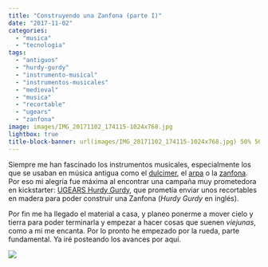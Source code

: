 ```yaml
---
title: "Construyendo una Zanfona (parte I)"
date: "2017-11-02"
categories: 
  - "musica"
  - "tecnologia"
tags: 
  - "antiguos"
  - "hurdy-gurdy"
  - "instrumento-musical"
  - "instrumentos-musicales"
  - "medieval"
  - "musica"
  - "recortable"
  - "ugears"
  - "zanfona"
image: images/IMG_20171102_174115-1024x768.jpg
lightbox: true
title-block-banner: url(images/IMG_20171102_174115-1024x768.jpg) 50% 50% 
---
```


Siempre me han fascinado los instrumentos musicales, especialmente los que se usaban en música antigua como el [dulcimer](https://es.wikipedia.org/wiki/Dulcémele), el [arpa](https://es.wikipedia.org/wiki/Arpa) o la [zanfona](https://es.wikipedia.org/wiki/Zanfona). Por eso mi alegría fue máxima al encontrar una campaña muy prometedora en kickstarter: [UGEARS Hurdy Gurdy,](https://www.kickstarter.com/projects/978262034/ugears-hurdy-gurdy-unique-mechanical-musical-model/) que prometía enviar unos recortables en madera para poder construir una Zanfona (_Hurdy Gurdy_ en inglés).

Por fin me ha llegado el material a casa, y planeo ponerme a mover cielo y tierra para poder terminarla y empezar a hacer cosas que suenen _viejunas_, como a mi me encanta. Por lo pronto he empezado por la rueda, parte fundamental. Ya iré posteando los avances por aquí.

![](images/IMG_20171102_174115-1024x768.jpg)
